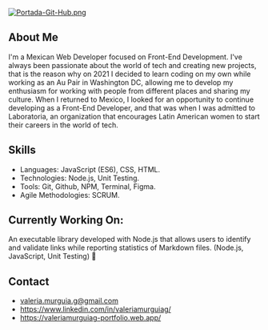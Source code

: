 [![Portada-Git-Hub.png](https://i.postimg.cc/Gp1Qg8w0/Portada-Git-Hub.png)](https://postimg.cc/w10L7BjF)

## About Me 
I'm a Mexican Web Developer focused on Front-End Development. I've always been passionate about the world of tech and creating new projects, that is the reason why on 2021 I decided to learn coding on my own while working as an Au Pair in Washington DC, allowing me to develop my enthusiasm for working with people from different places and sharing my culture. When I returned to Mexico, I looked for an opportunity to continue developing as a Front-End Developer, and that was when I was admitted to Laboratoria, an organization that encourages Latin American women to start their careers in the world of tech.

## Skills 
- Languages: JavaScript (ES6), CSS, HTML.
- Technologies: Node.js, Unit Testing.
- Tools: Git, Github, NPM, Terminal, Figma.
- Agile Methodologies: SCRUM.

##  Currently Working On:
An executable library developed with Node.js that allows users to identify and validate links while reporting statistics of Markdown files. (Node.js, JavaScript, Unit Testing) 👾

## Contact
- valeria.murguia.g@gmail.com 
- https://www.linkedin.com/in/valeriamurguiag/
- https://valeriamurguiag-portfolio.web.app/


<!--
**valeriamurguiag/valeriamurguiag** is a ✨ _special_ ✨ repository because its `README.md` (this file) appears on your GitHub profile.

Here are some ideas to get you started:

- 🔭 I’m currently working on ...
- 🌱 I’m currently learning ...
- 👯 I’m looking to collaborate on ...
- 🤔 I’m looking for help with ...
- 💬 Ask me about ...
- 📫 How to reach me: ...
- 😄 Pronouns: ...
- ⚡ Fun fact: ...
-->
